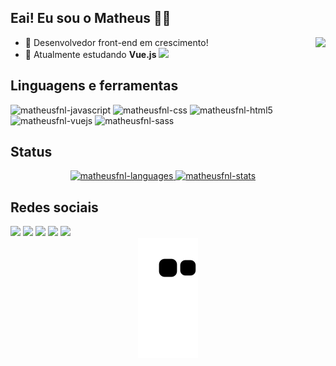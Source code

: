## Eai! Eu sou o Matheus 👋😉

<div style="display: inline_block">
  <img align="right" height="220" src="http://pa1.narvii.com/6818/d13982654612579216bce966a11eda7f53511aea_00.gif">
<div />

- 🔭 Desenvolvedor front-end em crescimento!
- 🌱 Atualmente estudando **Vue.js** <img height="12px" src="https://upload.wikimedia.org/wikipedia/commons/9/95/Vue.js_Logo_2.svg">

## Linguagens e ferramentas

<div style="display: inline_block">
  <img alt="matheusfnl-javascript" alingn="center" width="40px" height="32px" src="https://cdn.jsdelivr.net/gh/devicons/devicon/icons/javascript/javascript-original.svg" />
  <img alt="matheusfnl-css" alingn="center" width="40px" height="32px" src="https://cdn.jsdelivr.net/gh/devicons/devicon/icons/css3/css3-original.svg" />
  <img alt="matheusfnl-html5" alingn="center" width="40px" height="32px" src="https://cdn.jsdelivr.net/gh/devicons/devicon/icons/html5/html5-original.svg" />
  <img alt="matheusfnl-vuejs" alingn="center" width="40px" height="32px" src="https://cdn.jsdelivr.net/gh/devicons/devicon/icons/vuejs/vuejs-original.svg" />
  <img alt="matheusfnl-sass" alingn="center" width="40px" height="32px" src="https://cdn.jsdelivr.net/gh/devicons/devicon/icons/sass/sass-original.svg" />
</div>

## Status

<div align="center">
  <a target="_blank" href="https://github.com/matheusfnl">
  <img alt="matheusfnl-languages" height="160em" src="https://github-readme-stats.vercel.app/api/top-langs/?username=matheusfnl&layout=compact&langs_count=7&theme=apprentice"/>
  <img alt="matheusfnl-stats" height="160em" src="https://github-readme-stats.vercel.app/api?username=matheusfnl&show_icons=true&theme=apprentice&include_all_commits=true&count_private=true"/>
  </a>
</div>

## Redes sociais

<div>
  <a href="mailto:mtheu.gbiel.odr@gmail.com"><img src="https://img.shields.io/badge/Gmail-%23334?style=for-the-badge&logo=gmail&logoColor=white" target="_blank" /><a/>
  <a href="#"><img src="https://img.shields.io/badge/GitLab-330F63?style=for-the-badge&logo=gitlab&logoColor=white" target="_blank" /><a/>
  <a href="https://www.instagram.com/matheus_elfunil/"><img src="https://img.shields.io/badge/Instagram-E4405F?style=for-the-badge&logo=instagram&logoColor=white" target="_blank" /><a/>
  <a href="https://www.linkedin.com/in/matheusgabrielgco/"><img src="https://img.shields.io/badge/LinkedIn-0077B5?style=for-the-badge&logo=linkedin&logoColor=white" target="_blank" /><a/>
  <a href="https://twitter.com/odr_matheus/"><img src="https://img.shields.io/badge/Twitter-1DA1F2?style=for-the-badge&logo=twitter&logoColor=white" target="_blank" /><a/>
</div>

<div align="center">
  <img src="https://github.com/matheusfnl/matheusfnl/blob/output/github-contribution-grid-snake.svg" />
</div>
